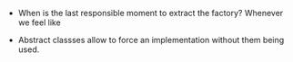 - When is the last responsible moment to extract the factory?
Whenever we feel like

- Abstract classses allow to force an implementation without them being used.